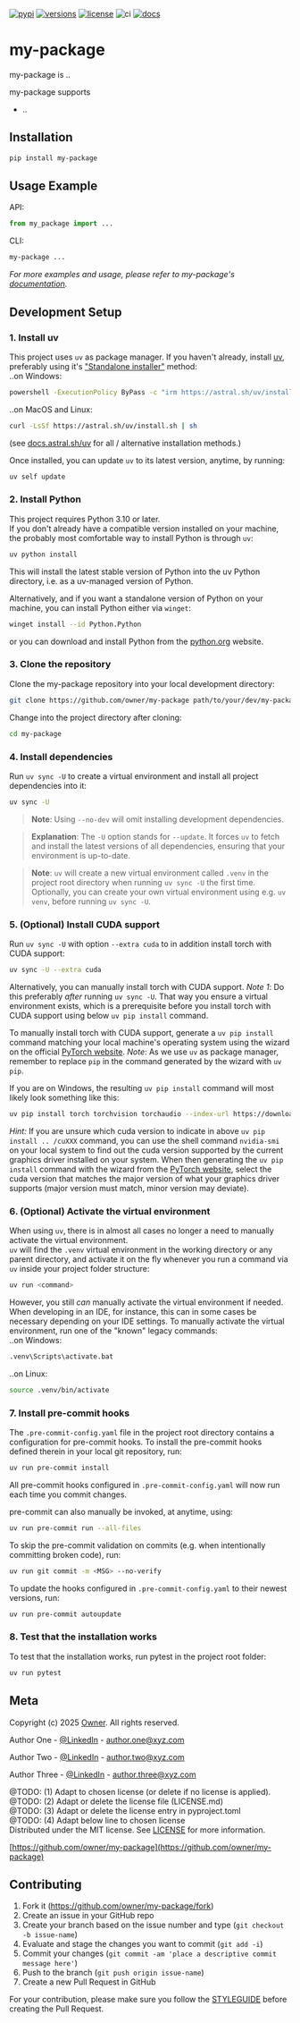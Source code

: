 [![pypi](https://img.shields.io/pypi/v/my-package.svg?color=blue)](https://pypi.python.org/pypi/my-package)
[![versions](https://img.shields.io/pypi/pyversions/my-package.svg?color=blue)](https://pypi.python.org/pypi/my-package)
[![license](https://img.shields.io/pypi/l/my-package.svg)](https://github.com/owner/my-package/blob/main/LICENSE)
![ci](https://img.shields.io/github/actions/workflow/status/owner/my-package/.github%2Fworkflows%2Fnightly_build.yml?label=ci)
[![docs](https://img.shields.io/github/actions/workflow/status/owner/my-package/.github%2Fworkflows%2Fpush_to_release.yml?label=docs)][my_package_docs]

# my-package
my-package is ..

my-package supports
* ..


## Installation

```sh
pip install my-package
```

## Usage Example

API:

```py
from my_package import ...
```

CLI:

```sh
my-package ...
```

_For more examples and usage, please refer to my-package's [documentation][my_package_docs]._


## Development Setup

### 1. Install uv
This project uses `uv` as package manager.
If you haven't already, install [uv](https://docs.astral.sh/uv), preferably using it's ["Standalone installer"](https://docs.astral.sh/uv/getting-started/installation/#__tabbed_1_2) method: <br>
..on Windows:
```sh
powershell -ExecutionPolicy ByPass -c "irm https://astral.sh/uv/install.ps1 | iex"
```
..on MacOS and Linux:
```sh
curl -LsSf https://astral.sh/uv/install.sh | sh
```
(see [docs.astral.sh/uv](https://docs.astral.sh/uv/getting-started/installation/) for all / alternative installation methods.)

Once installed, you can update `uv` to its latest version, anytime, by running:
```sh
uv self update
```

### 2. Install Python
This project requires Python 3.10 or later. <br>
If you don't already have a compatible version installed on your machine, the probably most comfortable way to install Python is through `uv`:
```sh
uv python install
```
This will install the latest stable version of Python into the uv Python directory, i.e. as a uv-managed version of Python.

Alternatively, and if you want a standalone version of Python on your machine, you can install Python either via `winget`:
```sh
winget install --id Python.Python
```
or you can download and install Python from the [python.org](https://www.python.org/downloads/) website.

### 3. Clone the repository
Clone the my-package repository into your local development directory:
```sh
git clone https://github.com/owner/my-package path/to/your/dev/my-package
```
Change into the project directory after cloning:
```sh
cd my-package
```

### 4. Install dependencies
Run `uv sync -U` to create a virtual environment and install all project dependencies into it:
```sh
uv sync -U
```
> **Note**: Using `--no-dev` will omit installing development dependencies.

> **Explanation**: The `-U` option stands for `--update`. It forces `uv` to fetch and install the latest versions of all dependencies,
> ensuring that your environment is up-to-date.

> **Note**: `uv` will create a new virtual environment called `.venv` in the project root directory when running
> `uv sync -U` the first time. Optionally, you can create your own virtual environment using e.g. `uv venv`, before running
> `uv sync -U`.

### 5. (Optional) Install CUDA support
Run `uv sync -U` with option `--extra cuda` to in addition install torch with CUDA support:
```sh
uv sync -U --extra cuda
```

Alternatively, you can manually install torch with CUDA support.
_Note 1_: Do this preferably _after_ running `uv sync -U`. That way you ensure a virtual environment exists, which is a prerequisite before you install torch with CUDA support using below `uv pip install` command.

To manually install torch with CUDA support, generate a `uv pip install` command matching your local machine's operating system using the wizard on the official [PyTorch website](https://pytorch.org/get-started/locally/).
_Note_: As we use `uv` as package manager, remember to replace `pip` in the command generated by the wizard with `uv pip`.

If you are on Windows, the resulting `uv pip install` command will most likely look something like this:
```sh
uv pip install torch torchvision torchaudio --index-url https://download.pytorch.org/whl/cu124
```

_Hint:_ If you are unsure which cuda version to indicate in above `uv pip install .. /cuXXX` command, you can use the shell command `nvidia-smi` on your local system to find out the cuda version supported by the current graphics driver installed on your system. When then generating the `uv pip install` command with the wizard from the [PyTorch website](https://pytorch.org/get-started/locally/), select the cuda version that matches the major version of what your graphics driver supports (major version must match, minor version may deviate).


### 6. (Optional) Activate the virtual environment
When using `uv`, there is in almost all cases no longer a need to manually activate the virtual environment. <br>
`uv` will find the `.venv` virtual environment in the working directory or any parent directory, and activate it on the fly whenever you run a command via `uv` inside your project folder structure:
```sh
uv run <command>
```

However, you still _can_ manually activate the virtual environment if needed.
When developing in an IDE, for instance, this can in some cases be necessary depending on your IDE settings.
To manually activate the virtual environment, run one of the "known" legacy commands: <br>
..on Windows:
```sh
.venv\Scripts\activate.bat
```
..on Linux:
```sh
source .venv/bin/activate
```

### 7. Install pre-commit hooks
The `.pre-commit-config.yaml` file in the project root directory contains a configuration for pre-commit hooks.
To install the pre-commit hooks defined therein in your local git repository, run:
```sh
uv run pre-commit install
```

All pre-commit hooks configured in `.pre-commit-config.yaml` will now run each time you commit changes.

pre-commit can also manually be invoked, at anytime, using:
```sh
uv run pre-commit run --all-files
```

To skip the pre-commit validation on commits (e.g. when intentionally committing broken code), run:
```sh
uv run git commit -m <MSG> --no-verify
```

To update the hooks configured in `.pre-commit-config.yaml` to their newest versions, run:
```sh
uv run pre-commit autoupdate
```

### 8. Test that the installation works
To test that the installation works, run pytest in the project root folder:
```sh
uv run pytest
```

## Meta

Copyright (c) 2025 [Owner](https://github.com/owner). All rights reserved.

Author One - [@LinkedIn](https://www.linkedin.com/in/authorone) - author.one@xyz.com

Author Two - [@LinkedIn](https://www.linkedin.com/in/authortwo) - author.two@xyz.com

Author Three - [@LinkedIn](https://www.linkedin.com/in/authorthree) - author.three@xyz.com

@TODO: (1) Adapt to chosen license (or delete if no license is applied). <br>
@TODO: (2) Adapt or delete the license file (LICENSE.md) <br>
@TODO: (3) Adapt or delete the license entry in pyproject.toml <br>
@TODO: (4) Adapt below line to chosen license <br>
Distributed under the MIT license. See [LICENSE](LICENSE.md) for more information.

[https://github.com/owner/my-package](https://github.com/owner/my-package)

## Contributing

1. Fork it (<https://github.com/owner/my-package/fork>)
2. Create an issue in your GitHub repo
3. Create your branch based on the issue number and type (`git checkout -b issue-name`)
4. Evaluate and stage the changes you want to commit (`git add -i`)
5. Commit your changes (`git commit -am 'place a descriptive commit message here'`)
6. Push to the branch (`git push origin issue-name`)
7. Create a new Pull Request in GitHub

For your contribution, please make sure you follow the [STYLEGUIDE](STYLEGUIDE.md) before creating the Pull Request.

<!-- Markdown link & img dfn's -->
[my_package_docs]: https://owner.github.io/my-package/README.html
